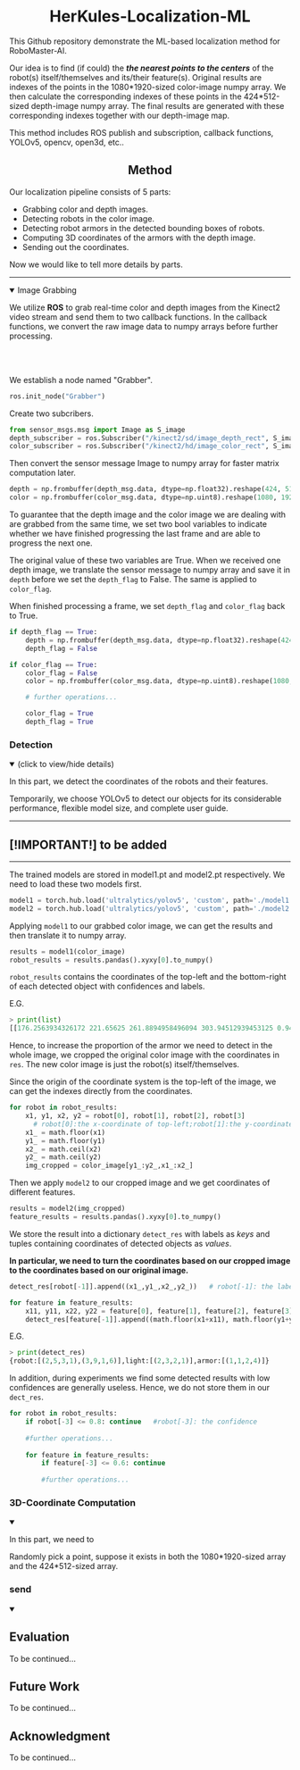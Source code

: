 # <div align="center">HerKules-Localization-ML</div>
This Github repository demonstrate the ML-based localization method for RoboMaster-AI.


Our idea is to find (if could) the ***the nearest points to the centers*** of the robot(s) itself/themselves and its/their feature(s). Original results are indexes of the points in the 1080\*1920-sized color-image numpy array. We then calculate the corresponding indexes of these points in the 424\*512-sized depth-image numpy array. The final results are generated with these corresponding indexes together with our depth-image map.


This method includes ROS publish and subscription, callback functions, YOLOv5, opencv, open3d, etc..

## <div align="center">Method</div>
Our localization pipeline consists of 5 parts:


* Grabbing color and depth images.
* Detecting robots in the color image.
* Detecting robot armors in the detected bounding boxes of robots.
* Computing 3D coordinates of the armors with the depth image.
* Sending out the coordinates.


Now we would like to tell more details by parts.


***


<details open>

<summary> 
Image Grabbing
</summary>

We utilize **ROS** to grab real-time color and depth images from the Kinect2 video stream and send them to two callback functions. In the callback functions, we convert the raw image data to numpy arrays before further processing.

<br />
<br />

We establish a node named "Grabber".

```python
ros.init_node("Grabber")
```

Create two subcribers. 

```python
from sensor_msgs.msg import Image as S_image
depth_subscriber = ros.Subscriber("/kinect2/sd/image_depth_rect", S_image, self.depthCallback)
color_subscriber = ros.Subscriber("/kinect2/hd/image_color_rect", S_image, self.colorCallback)
```

Then convert the sensor message Image to numpy array for faster matrix computation later.

```python
depth = np.frombuffer(depth_msg.data, dtype=np.float32).reshape(424, 512)
color = np.frombuffer(color_msg.data, dtype=np.uint8).reshape(1080, 1920, 4)
```

To guarantee that the depth image and the color image we are dealing with are grabbed from the same time, we set two bool variables to indicate whether we have finished progressing the last frame and are able to progress the next one. 

The original value of these two variables are True. When we received one depth image, we translate the sensor message to numpy array and save it in `depth` before we set the `depth_flag` to False. The same is applied to `color_flag`.

When finished processing a frame, we set `depth_flag` and `color_flag` back to True.
  
```python
if depth_flag == True:
    depth = np.frombuffer(depth_msg.data, dtype=np.float32).reshape(424, 512)
    depth_flag = False
```

```python
if color_flag == True:
    color_flag = False
    color = np.frombuffer(color_msg.data, dtype=np.uint8).reshape(1080, 1920, 4)

    # further operations...

    color_flag = True
    depth_flag = True
```

</details>


### Detection
<details open>
<summary>(click to view/hide details)</summary>

In this part, we detect the coordinates of the robots and their features.

Temporarily, we choose YOLOv5 to detect our objects for its considerable performance, flexible model size, and complete user guide.

***  
  
## [!IMPORTANT!] to be added
  
***

The trained models are stored in model1.pt and model2.pt respectively. We need to load these two models first.
  
```python
model1 = torch.hub.load('ultralytics/yolov5', 'custom', path='./model1.pt', force_reload=True)
model2 = torch.hub.load('ultralytics/yolov5', 'custom', path='./model2.pt', force_reload=True)
```

Applying `model1` to our grabbed color image, we can get the results and then translate it to numpy array.

```python
results = model1(color_image)
robot_results = results.pandas().xyxy[0].to_numpy()
```

`robot_results` contains the coordinates of the top-left and the bottom-right of each detected object with confidences and labels.

  
E.G.
  
```python
> print(list)
[[176.2563934326172 221.65625 261.8894958496094 303.94512939453125 0.9433885812759399 0 'robot']]
```
  
Hence, to increase the proportion of the armor we need to detect in the whole image, we cropped the original color image with the coordinates in `res`. The new color image is just the robot(s) itself/themselves.
  
  
Since the origin of the coordinate system is the top-left of the image, we can get the indexes directly from the coordinates. 

```python
for robot in robot_results:
    x1, y1, x2, y2 = robot[0], robot[1], robot[2], robot[3] 
      # robot[0]:the x-coordinate of top-left;robot[1]:the y-coordinate of top-left;robot[3]:the x-coordinate of bottom-right;robot[4]:the y-coordinate of bottom-right;
    x1_ = math.floor(x1)
    y1_ = math.floor(y1)
    x2_ = math.ceil(x2)
    y2_ = math.ceil(y2)
    img_cropped = color_image[y1_:y2_,x1_:x2_]
```

Then we apply `model2` to our cropped image and we get coordinates of different features.

```python
results = model2(img_cropped)
feature_results = results.pandas().xyxy[0].to_numpy()
```

We store the result into a dictionary `detect_res` with labels as *keys* and tuples containing coordinates of detected objects as *values*. 


**In particular, we need to turn the coordinates based on our cropped image to the coordinates based on our original image.**
  
```python
detect_res[robot[-1]].append((x1_,y1_,x2_,y2_))   # robot[-1]: the label
```
  
```python
for feature in feature_results:
    x11, y11, x22, y22 = feature[0], feature[1], feature[2], feature[3]
    detect_res[feature[-1]].append((math.floor(x1+x11), math.floor(y1+y11), math.ceil(x1+x22), math.ceil(y1+y22)))
```

E.G.
  
```python
> print(detect_res)
{robot:[(2,5,3,1),(3,9,1,6)],light:[(2,3,2,1)],armor:[(1,1,2,4)]}
```

In addition, during experiments we find some detected results with low confidences are generally useless. Hence, we do not store them in our `dect_res`.

```python
for robot in robot_results:
    if robot[-3] <= 0.8: continue   #robot[-3]: the confidence
             
    #further operations...
                       
    for feature in feature_results:
        if feature[-3] <= 0.6: continue
        
        #further operations...
```

</details>


### 3D-Coordinate Computation
<details open>
<summary></summary>

In this part, we need to 

  
Randomly pick a point, suppose it exists in both the 1080\*1920-sized array and the 424\*512-sized array.


</details>


### send
<details open>
<summary></summary>



</details>

## Evaluation
To be continued...

## Future Work
To be continued...

## Acknowledgment
To be continued...
